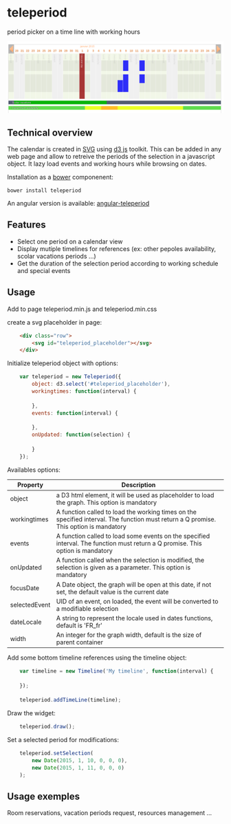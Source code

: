 teleperiod
==========

period picker on a time line with working hours


![Preview](/examples/preview.png?raw=true)


Technical overview
------------------

The calendar is created in [SVG](http://fr.wikipedia.org/wiki/Scalable_Vector_Graphics) using [d3 js](http://d3js.org/) toolkit. This can be added in any web page and allow to retreive the periods of the selection in a javascript object.
It lazy load events and working hours while browsing on dates.

Installation as a [bower](http://bower.io/) componenent:

    bower install teleperiod


An angular version is available: [angular-teleperiod](https://github.com/polo2ro/angular-teleperiod)


Features
--------

* Select one period on a calendar view
* Display mutiple timelines for references (ex: other pepoles availability, scolar vacations periods ...)
* Get the duration of the selection period according to working schedule and special events


Usage
-----

Add to page teleperiod.min.js and teleperiod.min.css

create a svg placeholder in page:
```html
    <div class="row">
        <svg id="teleperiod_placeholder"></svg>
    </div>
```

Initialize teleperiod object with options:
```javascript
    var teleperiod = new Teleperiod({
        object: d3.select('#teleperiod_placeholder'),
        workingtimes: function(interval) {
        
        },
        events: function(interval) {
        
        },
        onUpdated: function(selection) {
        
        }
    });
```    
    
Availables options:

Property            | Description
------------------- | -------------
object              | a D3 html element, it will be used as placeholder to load the graph. This option is mandatory
workingtimes        | A function called to load the working times on the specified interval. The function must return a Q promise. This option is mandatory
events              | A function called to load some events on the specified interval. The function must return a Q promise. This option is mandatory
onUpdated           | A function called when the selection is modified, the selection is given as a parameter. This option is mandatory
focusDate           | A Date object, the graph will be open at this date, if not set, the default value is the current date
selectedEvent       | UID of an event, on loaded, the event will be converted to a modifiable selection
dateLocale          | A string to represent the locale used in dates functions, default is 'FR_fr'
width               | An integer for the graph width, default is the size of parent container
    
Add some bottom timeline references using the timeline object:
```javascript
    var timeline = new Timeline('My timeline', function(interval) {
    
    });
    
    teleperiod.addTimeLine(timeline);
``` 

Draw the widget:
```javascript
    teleperiod.draw();
``` 

Set a selected period for modifications:
```javascript
    teleperiod.setSelection(
        new Date(2015, 1, 10, 0, 0, 0),
        new Date(2015, 1, 11, 0, 0, 0)
    );
``` 


Usage exemples
--------------

Room reservations, vacation periods request, resources management ...
